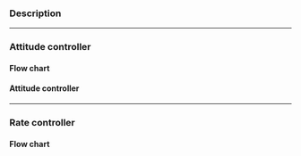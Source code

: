 ### Description

---

### Attitude controller

#### Flow chart

#### Attitude controller

---

### Rate controller

#### Flow chart

